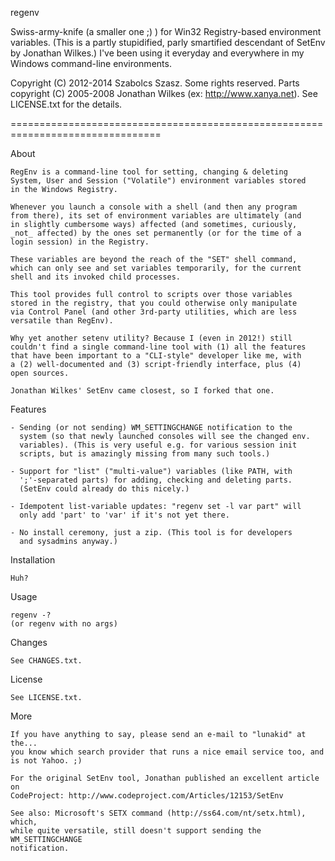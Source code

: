 regenv

Swiss-army-knife (a smaller one ;) ) for Win32 Registry-based environment variables.
(This is a partly stupidified, parly smartified descendant of SetEnv by Jonathan Wilkes.)
I've been using it everyday and everywhere in my Windows command-line environments.

Copyright (C) 2012-2014 Szabolcs Szasz. Some rights reserved. 
Parts copyright (C) 2005-2008 Jonathan Wilkes (ex: http://www.xanya.net).
See LICENSE.txt for the details.

================================================================================

About

	RegEnv is a command-line tool for setting, changing & deleting 
	System, User and Session ("Volatile") environment variables stored
	in the Windows Registry.
	
	Whenever you launch a console with a shell (and then any program
	from there), its set of environment variables are ultimately (and 
	in slightly cumbersome ways) affected (and sometimes, curiously, 
	_not_ affected) by the ones set permanently (or for the time of a 
	login session) in the Registry.
	
	These variables are beyond the reach of the "SET" shell command,
	which can only see and set variables temporarily, for the current 
	shell and its invoked child processes.

	This tool provides full control to scripts over those variables 
	stored in the registry, that you could otherwise only manipulate
	via Control Panel (and other 3rd-party utilities, which are less
	versatile than RegEnv).

	Why yet another setenv utility? Because I (even in 2012!) still 
	couldn't find a single command-line tool with (1) all the features 
	that have been important to a "CLI-style" developer like me, with
	a (2) well-documented and (3) script-friendly interface, plus (4)
	open sources.
	
	Jonathan Wilkes' SetEnv came closest, so I forked that one.

Features
	
	- Sending (or not sending) WM_SETTINGCHANGE notification to the
	  system (so that newly launched consoles will see the changed env.
	  variables). (This is very useful e.g. for various session init 
	  scripts, but is amazingly missing from many such tools.)
	  
	- Support for "list" ("multi-value") variables (like PATH, with 
	  ';'-separated parts) for adding, checking and deleting parts.
	  (SetEnv could already do this nicely.)
	  
	- Idempotent list-variable updates: "regenv set -l var part" will 
	  only add 'part' to 'var' if it's not yet there.

	- No install ceremony, just a zip. (This tool is for developers 
	  and sysadmins anyway.)

Installation

	Huh?

Usage

	regenv -?
	(or regenv with no args)

Changes
	
	See CHANGES.txt.

License

	See LICENSE.txt.

More

	If you have anything to say, please send an e-mail to "lunakid" at the...
	you know which search provider that runs a nice email service too, and
	is not Yahoo. ;)

	For the original SetEnv tool, Jonathan published an excellent article on 
	CodeProject: http://www.codeproject.com/Articles/12153/SetEnv

	See also: Microsoft's SETX command (http://ss64.com/nt/setx.html), which, 
	while quite versatile, still doesn't support sending the WM_SETTINGCHANGE
	notification.
